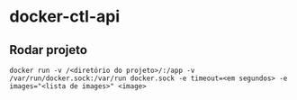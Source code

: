 # docker-ctl-api

## Rodar projeto

```
docker run -v /<diretório do projeto>/:/app -v /var/run/docker.sock:/var/run docker.sock -e timeout=<em segundos> -e images="<lista de images>" <image>
```